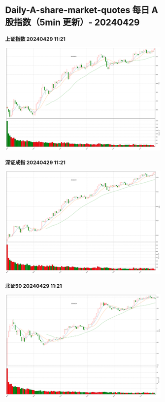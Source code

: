 
# Daily-A-share-market-quotes 每日 A 股指数（5min 更新）- 20240429

### 上证指数 20240429 11:21
![](./fig/2024/4/20240429-sh000001.png)

### 深证成指 20240429 11:21
![](./fig/2024/4/20240429-sz399001.png)

### 北证50 20240429 11:21
![](./fig/2024/4/20240429-bj899050.png)
